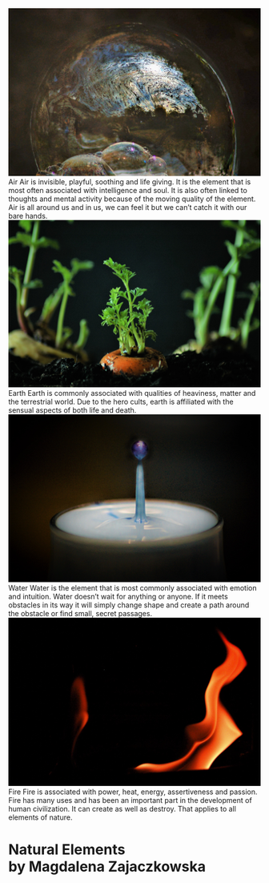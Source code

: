 <!DOCTYPE html>
<html>
  <header>
    <title>Final Photo Project</title>
  </header>

<body>
  <link rel="stylesheet" href="css\index.css">
<link href="https://fonts.googleapis.com/css2?family=Caveat&family=Open+Sans+Condensed:wght@300&display=swap" rel="stylesheet"> 
<meta name="viewport" content="width=device-width, initial-scale=1.0">

<div class="container-all">
<div class="container">
  <a href="air.html"><img src="photos\air.jpg" alt=""></a>
   <span class="title">Air</span>
  <span class="text">Air is invisible, playful, soothing and life giving. It is the element that is most often associated with intelligence and soul. It is also often linked to thoughts and mental activity because of the moving quality of the element. Air is all around us and in us, we can feel it but we can’t catch it with our bare hands. </span>
</div>
<div class="container">
  <a href="earth.html"><img src="photos\earth.jpg" alt=""></a>
  <span class="title">Earth</span>
  <span class="text">Earth is commonly associated with qualities of heaviness, matter and the terrestrial world. Due to the hero cults, earth is affiliated with the sensual aspects of both life and death.</span>
</div>
<div class="container">
  <a href="water.html"><img src="photos\water.jpg" alt=""></a>
   <span class="title">Water</span>
  <span class="text">Water is the element that is most commonly associated with emotion and intuition. Water doesn’t wait for anything or anyone. If it meets obstacles in its way it will simply change shape and create a path around the obstacle or find small, secret passages.</span>
</div>
<div class="container">
  <a href="fire.html"><img src="photos\fire.jpg" alt=""></a>
   <span class="title">Fire</span>
  <span class="text">Fire is associated with power, heat, energy, assertiveness and passion. Fire has many uses and has been an important part in the development of human civilization. It can create as well as destroy. That applies to all elements of nature.</span>
</div>
<div class="center">
  <h1>Natural Elements <br>by Magdalena Zajaczkowska</h1>
</div> 
</div>

</body>
</html>